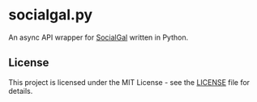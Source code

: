 # socialgal.py

An async API wrapper for [SocialGal](https://social.gal) written in Python.

## License

This project is licensed under the MIT License - see the [LICENSE](./LICENSE) file for details.
